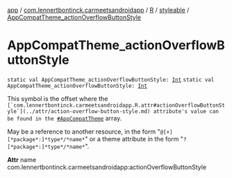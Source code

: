 [app](../../../index.md) / [com.lennertbontinck.carmeetsandroidapp](../../index.md) / [R](../index.md) / [styleable](index.md) / [AppCompatTheme_actionOverflowButtonStyle](./-app-compat-theme_action-overflow-button-style.md)

# AppCompatTheme_actionOverflowButtonStyle

`static val AppCompatTheme_actionOverflowButtonStyle: `[`Int`](https://kotlinlang.org/api/latest/jvm/stdlib/kotlin/-int/index.html)
`static val AppCompatTheme_actionOverflowButtonStyle: `[`Int`](https://kotlinlang.org/api/latest/jvm/stdlib/kotlin/-int/index.html)

This symbol is the offset where the ``[`com.lennertbontinck.carmeetsandroidapp.R.attr#actionOverflowButtonStyle`](../attr/action-overflow-button-style.md) attribute's value can be found in the ``[`#AppCompatTheme`](-app-compat-theme.md) array.

May be a reference to another resource, in the form "`@[+][*package*:]*type*/*name*`" or a theme attribute in the form "`?[*package*:]*type*/*name*`".

**Attr**
name com.lennertbontinck.carmeetsandroidapp:actionOverflowButtonStyle

